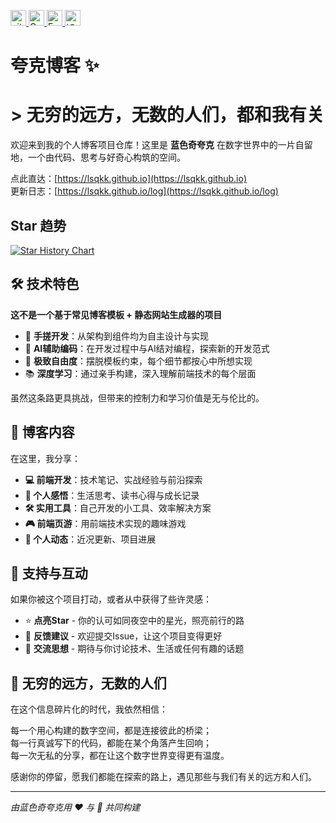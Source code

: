 <p> 
  <a href="https://github.com/lsqkk?tab=followers"> <img src="https://img.shields.io/github/followers/lsqkk?label=Followers&style=plastic" height="25px" alt="github follow" /> </a>
  <a href="https://scholar.google.com/citations?user=lsqkk"><img src="https://img.shields.io/badge/scholar-4385FE.svg?&style=plastic&logo=google-scholar&logoColor=white" alt="Google Scholar" height="25px"> </a>
  <a href="mailto:jsxzznz@gmail.com"> <img src="https://img.shields.io/badge/gmail-%23D14836.svg?&style=plastic&logo=gmail&logoColor=white" height="25px" alt="Email">
  <a href="https://www.zhihu.com/people/jsxzznz"><img src="https://img.shields.io/badge/知乎-0079FF.svg?style=plastic&logo=zhihu&logoColor=white" height="25px" alt="知乎"></a>
</p> 

# 夸克博客 ✨

# > **无穷的远方，无数的人们，都和我有关**

欢迎来到我的个人博客项目仓库！这里是 **蓝色奇夸克** 在数字世界中的一片自留地，一个由代码、思考与好奇心构筑的空间。

点此直达：[https://lsqkk.github.io](https://lsqkk.github.io)  
更新日志：[https://lsqkk.github.io/log](https://lsqkk.github.io/log)

## Star 趋势

[![Star History Chart](https://api.star-history.com/svg?repos=lsqkk/lsqkk.github.io&type=date&legend=top-left)](https://www.star-history.com/#lsqkk/lsqkk.github.io&type=date&legend=top-left)

## 🛠️ 技术特色

**这不是一个基于常见博客模板 + 静态网站生成器的项目**

- 🎯 **手搓开发**：从架构到组件均为自主设计与实现
- 🤖 **AI辅助编码**：在开发过程中与AI结对编程，探索新的开发范式
- 🎨 **极致自由度**：摆脱模板约束，每个细节都按心中所想实现
- 📚 **深度学习**：通过亲手构建，深入理解前端技术的每个层面

虽然这条路更具挑战，但带来的控制力和学习价值是无与伦比的。

## 🌟 博客内容

在这里，我分享：

- **💻 前端开发**：技术笔记、实战经验与前沿探索
- **📝 个人感悟**：生活思考、读书心得与成长记录  
- **🛠️ 实用工具**：自己开发的小工具、效率解决方案
- **🎮 前端页游**：用前端技术实现的趣味游戏
- **📢 个人动态**：近况更新、项目进展

## 🤝 支持与互动

如果你被这个项目打动，或者从中获得了些许灵感：

- ⭐ **点亮Star** - 你的认可如同夜空中的星光，照亮前行的路
- 🐛 **反馈建议** - 欢迎提交Issue，让这个项目变得更好
- 💭 **交流思想** - 期待与你讨论技术、生活或任何有趣的话题

## 🌌 无穷的远方，无数的人们

在这个信息碎片化的时代，我依然相信：

每一个用心构建的数字空间，都是连接彼此的桥梁；  
每一行真诚写下的代码，都能在某个角落产生回响；  
每一次无私的分享，都在让这个数字世界变得更有温度。

感谢你的停留，愿我们都能在探索的路上，遇见那些与我们有关的远方和人们。

---

*由蓝色奇夸克用 ❤️ 与 🤖 共同构建*